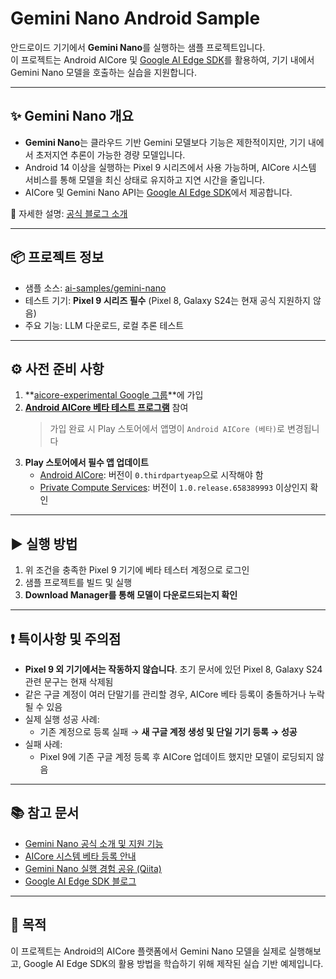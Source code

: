 # Gemini Nano Android Sample

안드로이드 기기에서 **Gemini Nano**를 실행하는 샘플 프로젝트입니다.  
이 프로젝트는 Android AICore 및 [Google AI Edge SDK](https://ai.google.dev/edge?hl=ko)를 활용하여, 기기 내에서 Gemini Nano 모델을 호출하는 실습을 지원합니다.

---

## ✨ Gemini Nano 개요

- **Gemini Nano**는 클라우드 기반 Gemini 모델보다 기능은 제한적이지만, 기기 내에서 초저지연 추론이 가능한 경량 모델입니다.
- Android 14 이상을 실행하는 Pixel 9 시리즈에서 사용 가능하며, AICore 시스템 서비스를 통해 모델을 최신 상태로 유지하고 지연 시간을 줄입니다.
- AICore 및 Gemini Nano API는 [Google AI Edge SDK](https://ai.google.dev/edge?hl=ko)에서 제공합니다.

📌 자세한 설명: [공식 블로그 소개](https://android-developers.googleblog.com/2023/12/a-new-foundation-for-ai-on-android.html)

---

## 📦 프로젝트 정보

- 샘플 소스: [ai-samples/gemini-nano](https://github.com/android/ai-samples/tree/main/gemini-nano)
- 테스트 기기: **Pixel 9 시리즈 필수** (Pixel 8, Galaxy S24는 현재 공식 지원하지 않음)
- 주요 기능: LLM 다운로드, 로컬 추론 테스트

---

## ⚙️ 사전 준비 사항

1. **[aicore-experimental Google 그룹](https://groups.google.com/g/aicore-experimental?hl=ko)**에 가입
2. **[Android AICore 베타 테스트 프로그램](https://play.google.com/apps/testing/com.google.android.aicore?hl=ko)** 참여  
   > 가입 완료 시 Play 스토어에서 앱명이 `Android AICore (베타)`로 변경됩니다
3. **Play 스토어에서 필수 앱 업데이트**
   - [Android AICore](https://play.google.com/store/apps/details?id=com.google.android.aicore&hl=ko): 버전이 `0.thirdpartyeap`으로 시작해야 함
   - [Private Compute Services](https://play.google.com/store/apps/details?id=com.google.android.as.oss&hl=ko): 버전이 `1.0.release.658389993` 이상인지 확인

---

## ▶️ 실행 방법

1. 위 조건을 충족한 Pixel 9 기기에 베타 테스터 계정으로 로그인
2. 샘플 프로젝트를 빌드 및 실행
3. **Download Manager를 통해 모델이 다운로드되는지 확인**

---

## ❗ 특이사항 및 주의점

- **Pixel 9 외 기기에서는 작동하지 않습니다**. 초기 문서에 있던 Pixel 8, Galaxy S24 관련 문구는 현재 삭제됨
- 같은 구글 계정이 여러 단말기를 관리할 경우, AICore 베타 등록이 충돌하거나 누락될 수 있음
- 실제 실행 성공 사례:
  - 기존 계정으로 등록 실패 → **새 구글 계정 생성 및 단일 기기 등록 → 성공**
- 실패 사례:
  - Pixel 9에 기존 구글 계정 등록 후 AICore 업데이트 했지만 모델이 로딩되지 않음

---

## 📚 참고 문서

- [Gemini Nano 공식 소개 및 지원 기능](https://developer.android.com/ai/gemini-nano?hl=ko#supported-functionality)
- [AICore 시스템 베타 등록 안내](https://play.google.com/apps/testing/com.google.android.aicore?hl=ko)
- [Gemini Nano 실행 경험 공유 (Qiita)](https://qiita.com/takahirom/items/1c5f133ae0cfeb9b9517)
- [Google AI Edge SDK 블로그](https://iurysouza.dev/ai-edge-sdk/)

---

## 🧪 목적

이 프로젝트는 Android의 AICore 플랫폼에서 Gemini Nano 모델을 실제로 실행해보고, Google AI Edge SDK의 활용 방법을 학습하기 위해 제작된 실습 기반 예제입니다.

